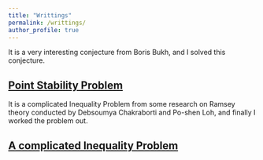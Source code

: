 ```yaml
---
title: "Writtings"
permalink: /writtings/
author_profile: true
---
```


It is a very interesting conjecture from Boris Bukh, and I solved this conjecture.

[Point Stability Problem](https://wuzhuomath.github.io/files/Point%20Stability%20Problem.pdf)
---

It is a complicated Inequality Problem from some research on Ramsey theory conducted by Debsoumya Chakraborti and Po-shen Loh, and finally I worked the problem out.

[A complicated Inequality Problem](https://wuzhuomath.github.io/files/Inequality.pdf)
---

